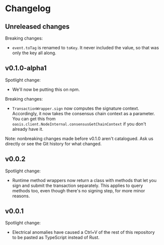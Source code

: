 # Changelog

## Unreleased changes

Breaking changes:

- `event.toTag` is renamed to `toKey`.
  It never included the value, so that was only the key all along.

## v0.1.0-alpha1

Spotlight change:

- We'll now be putting this on npm.

Breaking changes:

- `TransactionWrapper.sign` now computes the signature context.
  Accordingly, it now takes the consensus chain context as a parameter.
  You can get this from `oasis.client.NodeInternal.consensusGetChainContext` if
  you don't already have it.

Note: nonbreaking changes made before v0.1.0 aren't catalogued.
Ask us directly or see the Git history for what changed.

## v0.0.2

Spotlight change:

- Runtime method wrappers now return a class with methods that let you sign
  and submit the transaction separately.
  This applies to query methods too, even though there's no signing step, for
  more minor reasons.

## v0.0.1

Spotlight change:

- Electrical anomalies have caused a Ctrl+V of the rest of this repository
  to be pasted as TypeScript instead of Rust.
